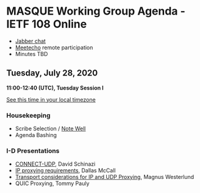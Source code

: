 # MASQUE Working Group Agenda - IETF 108 Online

* [Jabber chat](xmpp:masque@jabber.ietf.org?join)
* [Meetecho](http://www.meetecho.com/ietf108/masque) remote participation
* Minutes TBD

## Tuesday, July 28, 2020
**11:00-12:40 (UTC), Tuesday Session I**

[See this time in your local timezone](https://www.timeanddate.com/worldclock/fixedtime.html?msg=MASQUE+-+IETF+108&iso=20200728T11&ah=1&am=40)

### Housekeeping

* Scribe Selection / [Note Well](https://www.ietf.org/about/note-well.html)
* Agenda Bashing

### I-D Presentations
* [CONNECT-UDP](https://tools.ietf.org/html/draft-schinazi-masque-connect-udp-00), David Schinazi
* [IP proxying requirements](https://tools.ietf.org/html/draft-cms-masque-ip-proxy-reqs-00), Dallas McCall
* [Transport considerations for IP and UDP Proxying](https://tools.ietf.org/html/draft-westerlund-masque-transport-issues-00), Magnus Westerlund 
* QUIC Proxying, Tommy Pauly
